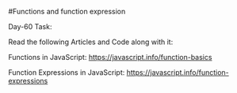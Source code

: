 #Functions and function expression

Day-60 Task:

Read the following Articles and Code along with it:

Functions in JavaScript: https://javascript.info/function-basics

Function Expressions in JavaScript: https://javascript.info/function-expressions
